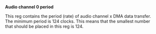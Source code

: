 **Audio channel 0 period**

This reg contains the period (rate) of audio channel x DMA data transfer. The minimum period is 124 clocks. This means that the smallest number that should be placed in this reg is 124.

